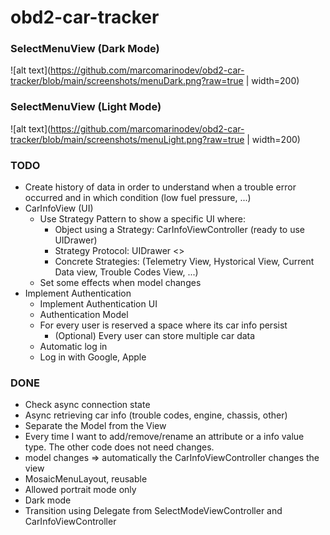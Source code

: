 # obd2-car-tracker

### SelectMenuView (Dark Mode)
![alt text](https://github.com/marcomarinodev/obd2-car-tracker/blob/main/screenshots/menuDark.png?raw=true | width=200)

### SelectMenuView (Light Mode)
![alt text](https://github.com/marcomarinodev/obd2-car-tracker/blob/main/screenshots/menuLight.png?raw=true | width=200)

### TODO
- Create history of data in order to understand when a trouble error occurred and in which condition (low fuel pressure, ...)
- CarInfoView (UI)
     - Use Strategy Pattern to show a specific UI where:
        - Object using a Strategy: CarInfoViewController (ready to use UIDrawer)
        - Strategy Protocol: UIDrawer <<Protocol>>
        - Concrete Strategies: (Telemetry View, Hystorical View, Current Data view, Trouble Codes View, ...)  
     - Set some effects when model changes
- Implement Authentication
    - Implement Authentication UI
    - Authentication Model
    - For every user is reserved a space where its car info persist
        - (Optional) Every user can store multiple car data
    - Automatic log in  
    - Log in with Google, Apple

### DONE

- Check async connection state
- Async retrieving car info (trouble codes, engine, chassis, other)
- Separate the Model from the View
- Every time I want to add/remove/rename an attribute or a info value type. The other code does not need changes.
- model changes => automatically the CarInfoViewController changes the view
- MosaicMenuLayout, reusable
- Allowed portrait mode only
- Dark mode
- Transition using Delegate from SelectModeViewController and CarInfoViewController
